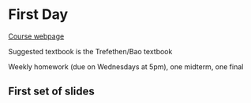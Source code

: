 # First Day
[Course webpage ](http://www.sci.utah.edu/~akil/math6610)

Suggested textbook is the Trefethen/Bao textbook

Weekly homework (due on Wednesdays at 5pm), one midterm, one final

## First set of slides

